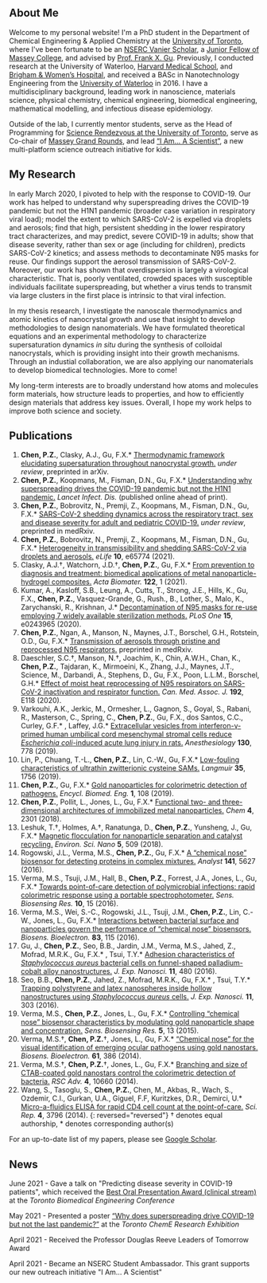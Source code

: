## About Me
Welcome to my personal website! I'm a PhD student in the Department of Chemical Engineering & Applied Chemistry at the [University of Toronto](https://chem-eng.utoronto.ca/), where I've been fortunate to be an [NSERC Vanier Scholar](https://vanier.gc.ca/en/home-accueil.html), a [Junior Fellow of Massey College](https://www.masseycollege.ca/), and advised by [Prof. Frank X. Gu](https://chem-eng.utoronto.ca/faculty-staff/faculty-members/frank-gu/). Previously, I conducted research at the University of Waterloo, [Harvard Medical School](https://hms.harvard.edu/), and [Brigham & Women’s Hospital](https://www.brighamandwomens.org/), and received a BASc in Nanotechnology Engineering from the [University of Waterloo](https://uwaterloo.ca/) in 2016. I have a multidisciplinary background, leading work in nanoscience, materials science, physical chemistry, chemical engineering, biomedical engineering, mathematical modelling, and infectious disease epidemiology. 

Outside of the lab, I currently mentor students, serve as the Head of Programming for [Science Rendezvous at the University of Toronto](http://www.sciencerendezvousuoft.ca/science-rendezvous/), serve as Co-chair of [Massey Grand Rounds](https://www.masseycollege.ca/massey-grand-rounds/), and lead [“I Am… A Scientist”](https://twitter.com/UofTSR/status/1388138602354421760?s=20), a new multi-platform science outreach initiative for kids. 

## My Research
In early March 2020, I pivoted to help with the response to COVID-19. Our work has helped to understand why superspreading drives the COVID-19 pandemic but not the H1N1 pandemic (broader case variation in respiratory viral load); model the extent to which SARS-CoV-2 is expelled via droplets and aerosols; find that high, persistent shedding in the lower respiratory tract characterizes, and may predict, severe COVID-19 in adults; show that disease severity, rather than sex or age (including for children), predicts SARS-CoV-2 kinetics; and assess methods to decontaminate N95 masks for reuse. Our findings support the aerosol transmission of SARS-CoV-2. Moreover, our work has shown that overdispersion is largely a virological characteristic. That is, poorly ventilated, crowded spaces with susceptible individuals facilitate superspreading, but whether a virus tends to transmit via large clusters in the first place is intrinsic to that viral infection.

In my thesis research, I investigate the nanoscale thermodynamics and atomic kinetics of nanocrystal growth and use that insight to develop methodologies to design nanomaterials. We have formulated theoretical equations and an experimental methodology to characterize supersaturation dynamics _in situ_ during the synthesis of colloidal nanocrystals, which is providing insight into their growth mechanisms. Through an industial collaboration, we are also applying our nanomaterials to develop biomedical technologies. More to come!

My long-term interests are to broadly understand how atoms and molecules form materials, how structure leads to properties, and how to efficiently design materials that address key issues. Overall, I hope my work helps to improve both science and society. 

## Publications
1. **Chen, P.Z.**, Clasky, A.J., Gu, F.X.* [Thermodynamic framework elucidating supersaturation throughout nanocrystal growth.](https://arxiv.org/abs/2105.00050) _under review_, preprinted in arXiv.
1. **Chen, P.Z.**, Koopmans, M., Fisman, D.N., Gu, F.X.* [Understanding why superspreading drives the COVID-19 pandemic but not the H1N1 pandemic.](https://www.thelancet.com/journals/laninf/article/PIIS1473-3099(21)00406-0/fulltext) _Lancet Infect. Dis._ (published online ahead of print).
1. **Chen, P.Z.**, Bobrovitz, N., Premji, Z., Koopmans, M., Fisman, D.N., Gu, F.X.* [SARS-CoV-2 shedding dynamics across the respiratory tract, sex and disease severity for adult and pediatric COVID-19.](https://www.medrxiv.org/content/10.1101/2021.02.17.21251926v2) _under review_, preprinted in medRxiv.
1.	**Chen, P.Z.**, Bobrovitz, N., Premji, Z., Koopmans, M., Fisman, D.N., Gu, F.X.* [Heterogeneity in transmissibility and shedding SARS-CoV-2 via droplets and aerosols.](https://doi.org/10.7554/eLife.65774) _eLife_ **10**, e65774 (2021).	
1.	Clasky, A.J.†, Watchorn, J.D.†, **Chen, P.Z.**, Gu, F.X.* [From prevention to diagnosis and treatment: biomedical applications of metal nanoparticle-hydrogel composites.](https://doi.org/10.1016/j.actbio.2020.12.030) _Acta Biomater._ **122**, 1 (2021). 
1.	Kumar, A., Kasloff, S.B., Leung, A., Cutts, T., Strong, J.E., Hills, K., Gu, F.X., **Chen, P.Z.**, Vasquez-Grande, G., Rush., B., Lother, S., Malo, K., Zarychanski, R., Krishnan, J.* [Decontamination of N95 masks for re-use employing 7 widely available sterilization methods.](https://doi.org/10.1371/journal.pone.0243965) _PLoS One_ **15**, e0243965 (2020). 
1.	**Chen, P.Z.**, Ngan, A., Manson, N., Maynes, J.T., Borschel, G.H., Rotstein, O.D., Gu, F.X.* [Transmission of aerosols through pristine and reprocessed N95 respirators.](https://doi.org/10.1101/2020.05.14.20094821) preprinted in medRxiv.
1.	Daeschler, S.C.†, Manson, N.†, Joachim, K., Chin, A.W.H., Chan, K., **Chen, P.Z.**, Tajdaran, K., Mirmoeini, K., Zhang, J.J., Maynes, J.T., Science, M., Darbandi, A., Stephens, D., Gu, F.X., Poon, L.L.M., Borschel, G.H.* [Effect of moist heat reprocessing of N95 respirators on SARS-CoV-2 inactivation and respirator function.](https://doi.org/10.1503/cmaj.201203) _Can. Med. Assoc. J._ **192**, E118 (2020). 
1.	Varkouhi, A.K., Jerkic, M., Ormesher, L., Gagnon, S., Goyal, S., Rabani, R., Masterson, C., Spring, C., **Chen, P.Z.**, Gu, F.X., dos Santos, C.C., Curley, G.F.* , Laffey, J.G.* [Extracellular vesicles from interferon-γ-primed human umbilical cord mesenchymal stromal cells reduce _Escherichia coli_-induced acute lung injury in rats.](https://doi.org/10.1097/ALN.0000000000002655) _Anesthesiology_ **130**, 778 (2019).
1.	Lin, P., Chuang, T.-L., **Chen, P.Z.**, Lin, C.-W., Gu, F.X.* [Low-fouling characteristics of ultrathin zwitterionic cysteine SAMs.](https://doi.org/10.1021/acs.langmuir.8b01525) _Langmuir_ **35**, 1756 (2019).
1.	**Chen, P.Z.**, Gu, F.X.* [Gold nanoparticles for colorimetric detection of pathogens.](https://doi.org/10.1016/B978-0-12-801238-3.99873-8) _Encycl. Biomed. Eng._ **1**, 108 (2019).
1.	**Chen, P.Z.**, Pollit, L., Jones, L., Gu, F.X.* [Functional two- and three-dimensional architectures of immobilized metal nanoparticles.](https://doi.org/10.1016/j.chempr.2018.07.009) _Chem_ **4**, 2301 (2018).
1.	Leshuk, T.†, Holmes, A.†, Ranatunga, D., **Chen, P.Z.**, Yunsheng, J., Gu, F.X.* [Magnetic flocculation for nanoparticle separation and catalyst recycling.](https://doi.org/10.1039/C7EN00827A) _Environ. Sci. Nano_ **5**, 509 (2018).
1.	Rogowski, J.L., Verma, M.S., **Chen, P.Z.**, Gu, F.X.* [A “chemical nose” biosensor for detecting proteins in complex mixtures.](https://doi.org/10.1039/C6AN00729E) _Analyst_ **141**, 5627 (2016).
1.	Verma, M.S., Tsuji, J.M., Hall, B., **Chen, P.Z.**, Forrest, J.A., Jones, L., Gu, F.X.* [Towards point-of-care detection of polymicrobial infections: rapid colorimetric response using a portable spectrophotometer.](https://doi.org/10.1016/j.sbsr.2016.05.004) _Sens. Biosensing Res._ **10**, 15 (2016).
1.	Verma, M.S., Wei, S.-C., Rogowski, J.L., Tsuji, J.M., **Chen, P.Z.**, Lin, C.-W., Jones, L., Gu, F.X.* [Interactions between bacterial surface and nanoparticles govern the performance of “chemical nose” biosensors.](https://doi.org/10.1016/j.bios.2016.04.024) _Biosens. Bioelectron._ **83**, 115 (2016).
1.	Gu, J., **Chen, P.Z.**, Seo, B.B., Jardin, J.M., Verma, M.S., Jahed, Z., Mofrad, M.R.K., Gu, F.X.* , Tsui, T.Y.* [Adhesion characteristics of _Staphylococcus aureus_ bacterial cells on funnel-shaped palladium-cobalt alloy nanostructures.](https://doi.org/10.1080/17458080.2015.1083126) _J. Exp. Nanosci._ **11**, 480 (2016).
1.	Seo, B.B., **Chen, P.Z.**, Jahed, Z., Mofrad, M.R.K., Gu, F.X.* , Tsui, T.Y.* [Trapping polystyrene and latex nanospheres inside hollow nanostructures using _Staphylococcus aureus_ cells.](https://doi.org/10.1080/17458080.2015.1059505) _J. Exp. Nanosci._ **11**, 303 (2016).
1.	Verma, M.S., **Chen, P.Z.**, Jones, L., Gu, F.X.* [Controlling “chemical nose” biosensor characteristics by modulating gold nanoparticle shape and concentration.](https://doi.org/10.1016/j.sbsr.2015.04.007) _Sens. Biosensing Res._ **5**, 13 (2015). 
1.	Verma, M.S.†, **Chen, P.Z.**†, Jones, L., Gu, F.X.* [“Chemical nose” for the visual identification of emerging ocular pathogens using gold nanostars.](https://doi.org/10.1016/j.bios.2014.05.045) _Biosens. Bioelectron._ **61**, 386 (2014). 
1.	Verma, M.S.†, **Chen, P.Z.**†, Jones, L., Gu, F.X.* [Branching and size of CTAB-coated gold nanostars control the colorimetric detection of bacteria.](https://doi.org/10.1039/C3RA46194G) _RSC Adv._ **4**, 10660 (2014). 
1.	Wang, S., Tasoglu, S., **Chen, P.Z.**, Chen, M., Akbas, R., Wach, S., Ozdemir, C.I., Gurkan, U.A., Giguel, F.F, Kuritzkes, D.R., Demirci, U.* [Micro-a-fluidics ELISA for rapid CD4 cell count at the point-of-care.](https://doi.org/10.1038/srep03796) _Sci. Rep._ **4**, 3796 (2014).
{: reversed="reversed"}	
† denotes equal authorship, * denotes corresponding author(s)

For an up-to-date list of my papers, please see [Google Scholar](https://scholar.google.ca/citations?hl=en&user=MGGFI3IAAAAJ&view_op=list_works&sortby=pubdate). 

## News

June 2021 - Gave a talk on "Predicting disease severity in COVID-19 patients", which received the [Best Oral Presentation Award (clinical stream)](https://twitter.com/ToBE_Conference/status/1405287082591866882?s=20) at the _Toronto Biomedical Engineering Conference_

May 2021 - Presented a poster [“Why does superspreading drive COVID-19 but not the last pandemic?”](https://twitter.com/paulchenz/status/1398384186466131980?s=20) at the _Toronto ChemE Research Exhibition_

April 2021 - Received the Professor Douglas Reeve Leaders of Tomorrow Award

April 2021 - Became an NSERC Student Ambassador. This grant supports our new outreach initiative "I Am... A Scientist"
